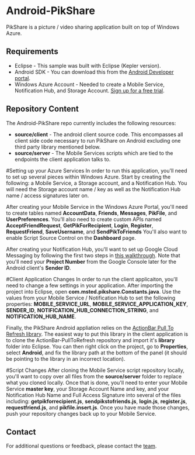 ﻿Android-PikShare
================

PikShare is a picture / video sharing application built on top of Windows Azure.

## Requirements
* Eclipse - This sample was built with Eclipse (Kepler version).
* Android SDK - You can download this from the [Android Developer portal](http://developer.android.com/sdk/index.html).
* Windows Azure Account - Needed to create a Mobile Service, Notification Hub, and Storage Account.  [Sign up for a free trial](https://www.windowsazure.com/en-us/pricing/free-trial/).

## Repository Content ##

The Android-PikShare repo currently includes the following resources:

 - **source/client** - The android client source code.  This encompasses all client side code necessary to run PikShare on Android excluding one third party library mentioned below.
 - **source/server** - The Mobile Services scripts which are tied to the endpoints the client application talks to. 

#Setting up your Azure Services
In order to run this application, you'll need to set up several pieces within Windows Azure.  Start by creating the following: a Mobile Service, a Storage account, and a Notification Hub.  You will need the Storage account name / key as well as the Notification Hub name / access signatures later on.

After creating your Mobile Service in the Windows Azure Portal, you'll need to create tables named **AccountData**, **Friends**, **Messages**, **PikFile**, and **UserPreferences**.  You'll also need to create custom APIs named **AcceptFriendRequest**, **GetPikForRecipient**, **Login**, **Register**, **RequestFriend**, **SaveUsername**, and **SendPikToFriends**  You'll also want to enable Script Source Control on the **Dashboard** page.

After creating your Notification Hub, you'll want to set up Google Cloud Messaging by following the first two steps in [this walkthrough](http://www.windowsazure.com/en-us/manage/services/notification-hubs/get-started-notification-hubs-android/).  Note that you'll need your **Project Number** from the Google Console later for the Android client's **Sender ID**.

#Client Application Changes
In order to run the client applicaiton, you'll need to change a few settings in your application.  After importing the project into Eclipse, open **com.msted.pikshare.Constants.java**.  Use the values from your Mobile Service / Notification Hub to set the following properties: **MOBILE_SERVICE_URL**, **MOBILE_SERVICE_APPLICATION_KEY**, **SENDER_ID**, **NOTIFICATION_HUB_CONNECTION_STRING**, and **NOTIFICATION_HUB_NAME**.

Finally, the PikShare Android appliation relies on the [ActionBar Pull To Refresh library](https://github.com/chrisbanes/ActionBar-PullToRefresh).  The easiest way to put this library in the client application is to clone the ActionBar-PullToRefresh repository and import it's **library** folder into Eclipse.  You can then right click on the project, go to **Properties**, select **Android**, and fix the library path at the bottom of the panel (it should be pointing to the library in an incorrect location).

#Script Changes
After cloning the Mobile Service script repository locally, you'll want to copy over all files from the **source/server** folder to replace what you cloned locally.  Once that is done, you'll need to enter your Mobile Service **master key**, your Storage Account Name and key, and your Notification Hub Name and Full Access Signature into several of the files including: **getpikforrecipient.js**, **sendpikstofriends.js**, **login.js**, **register.js**, **requestfriend.js**, and **pikfile.insert.js**.  Once you have made those changes, push your repository changes back up to your Mobile Service.

## Contact

For additional questions or feedback, please contact the [team](mailto:chrisner@microsoft.com).